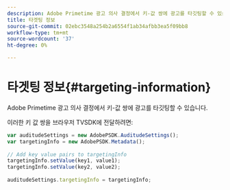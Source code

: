 ```yaml
---
description: Adobe Primetime 광고 의사 결정에서 키-값 쌍에 광고를 타깃팅할 수 있습니다.
title: 타겟팅 정보
source-git-commit: 02ebc3548a254b2a6554f1ab34afbb3ea5f09bb8
workflow-type: tm+mt
source-wordcount: '37'
ht-degree: 0%

---
```


# 타겟팅 정보{#targeting-information}

Adobe Primetime 광고 의사 결정에서 키-값 쌍에 광고를 타깃팅할 수 있습니다.

이러한 키 값 쌍을 브라우저 TVSDK에 전달하려면:

```js
var auditudeSettings = new AdobePSDK.AuditudeSettings(); 
var targetingInfo = new AdobePSDK.Metadata(); 
 
// Add key value pairs to targetingInfo 
targetingInfo.setValue(key1, value1); 
targetingInfo.setValue(key2, value2); 
 
auditudeSettings.targetingInfo = targetingInfo;
```
